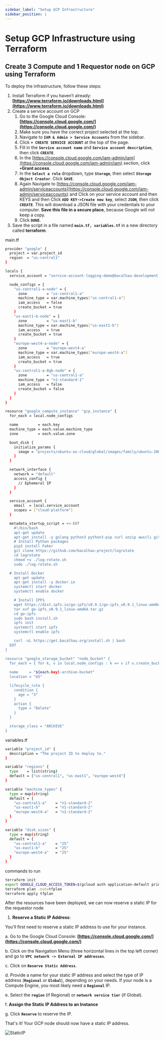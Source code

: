 ```yaml
---
sidebar_label: "Setup GCP Infrastructure"
sidebar_position: 1
---
```

# Setup GCP Infrastructure using Terraform

## Create 3 Compute and 1 Requestor node on GCP using Terraform

To deploy the infrastructure, follow these steps:

1. Install Terraform if you haven’t already: **[https://www.terraform.io/downloads.html](https://www.terraform.io/downloads.html)**
2. Create a service account on GCP
    1. Go to the Google Cloud Console: **[https://console.cloud.google.com/](https://console.cloud.google.com/)**
    2. Make sure you have the correct project selected at the top.
    3. Navigate to **`IAM & Admin > Service Accounts`** from the sidebar.
    4. Click **`+ CREATE SERVICE ACCOUNT`** at the top of the page.
    5. Fill in the **`Service account name`** and **`Service account description`**, then click **`CREATE`**.
    6. In the [https://console.cloud.google.com/iam-admin/iam](https://console.cloud.google.com/iam-admin/iam) section, click **`+`Grant access**.
    7. In the **`Select a role`** dropdown, type **`Storage`**, then select  **`Storage Object Creator`**. Click **`SAVE`**.
    8. Again Navigate to [https://console.cloud.google.com/iam-admin/serviceaccounts](https://console.cloud.google.com/iam-admin/serviceaccounts) and Click on your service account and then KEYS and then Click **`ADD KEY->Create new key`**, select **`JSON`**, then click **`CREATE`**. This will download a JSON file with your credentials to your computer. **Save this file in a secure place**, because Google will not keep a copy.
    9. Click **`DONE`**.
3. Save the script in a file named **`main.tf, variables.tf`** in a new directory called **terraform**.

main.tf

```bash
provider "google" {
  project = var.project_id
  region  = "us-central1"
}

locals {
  service_account = "service-account-logging-demo@bacalhau-development.iam.gserviceaccount.com"

  node_configs = {
    "us-central1-a-node" = {
      zone         = "us-central1-a"
      machine_type = var.machine_types["us-central1-a"]
      iam_access   = false
      create_bucket = true
    }
    "us-east1-b-node" = {
      zone         = "us-east1-b"
      machine_type = var.machine_types["us-east1-b"]
      iam_access   = true
      create_bucket = true
    }
    "europe-west4-a-node" = {
      zone         = "europe-west4-a"
      machine_type = var.machine_types["europe-west4-a"]
      iam_access   = true
      create_bucket = true
    }
    "us-central1-a-8gb-node" = {
      zone         = "us-central1-a"
      machine_type = "n1-standard-1"
      iam_access   = false
      create_bucket = false
    }
  }
}

resource "google_compute_instance" "gcp_instance" {
  for_each = local.node_configs

  name         = each.key
  machine_type = each.value.machine_type
  zone         = each.value.zone

  boot_disk {
    initialize_params {
      image = "projects/ubuntu-os-cloud/global/images/family/ubuntu-2004-lts"
    }
  }

  network_interface {
    network = "default"
    access_config {
      // Ephemeral IP
    }
  }

  service_account {
    email  = local.service_account
    scopes = ["cloud-platform"]
  }

  metadata_startup_script = <<-EOT
    #!/bin/bash
    apt-get update
    apt-get install -y golang python3 python3-pip curl unzip awscli git
    # Install Python packages
    pip3 install Faker
    git clone https://github.com/bacalhau-project/logrotate
    cd logrotate
    chmod +x ./log-rotate.sh
    sudo ./log-rotate.sh

  # Install Docker
    apt-get update
    apt-get install -y docker.io
    systemctl start docker
    systemctl enable docker

    # Install IPFS
    wget https://dist.ipfs.io/go-ipfs/v0.9.1/go-ipfs_v0.9.1_linux-amd64.tar.gz
    tar xvf go-ipfs_v0.9.1_linux-amd64.tar.gz
    cd go-ipfs
    sudo bash install.sh
    ipfs init
    systemctl start ipfs
    systemctl enable ipfs

    curl -sL https://get.bacalhau.org/install.sh | bash
  EOT
}

resource "google_storage_bucket" "node_bucket" {
  for_each = { for k, v in local.node_configs : k => v if v.create_bucket }
  
  name     = "${each.key}-archive-bucket"
  location = "US"

  lifecycle_rule {
    condition {
      age = "3"
    }
    action {
      type = "Delete"
    }
  }

  storage_class = "ARCHIVE"
}
```

variables.tf

```bash
variable "project_id" {
  description = "The project ID to deploy to."
}

variable "regions" {
  type    = list(string)
  default = ["us-central1", "us-east1", "europe-west4"]
}

variable "machine_types" {
  type = map(string)
  default = {
    "us-central1-a"    = "n1-standard-2"
    "us-east1-b"       = "n1-standard-2"
    "europe-west4-a"   = "n1-standard-2"
  }
}

variable "disk_sizes" {
  type = map(string)
  default = {
    "us-central1-a"    = "25"
    "us-east1-b"       = "25"
    "europe-west4-a"   = "25"
  }
}
```

commands to run

```bash
terraform init
export GOOGLE_CLOUD_ACCESS_TOKEN=$(gcloud auth application-default print-access-token)
terraform plan -out=tfplan
terraform apply tfplan
```

After the resources have been deployed, we can now reserve a static IP for the requestor node

1. **Reserve a Static IP Address**:

You'll first need to reserve a static IP address to use for your instance.

a. Go to the Google Cloud Console: **[https://console.cloud.google.com/](https://console.cloud.google.com/)**

b. Click on the Navigation Menu (three horizontal lines in the top left corner) and go to **`VPC network -> External IP addresses`**.

c. Click on **`Reserve Static Address`**.

d. Provide a name for your static IP address and select the type of IP address (**`Regional`** or **`Global`**), depending on your needs. If your node is a Compute Engine, you most likely need a **`Regional`** IP.

e. Select the **`region`** (if Regional) or **`network service tier`** (if Global).

f. **Assign the Static IP Address to an Instance**

g. Click **`Reserve`** to reserve the IP.

That's it! Your GCP node should now have a static IP address.

![StaticIP](./StaticIP.png)
